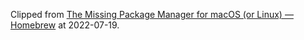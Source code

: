 > 

Clipped from [The Missing Package Manager for macOS (or Linux) — Homebrew](https://brew.sh/) at 2022-07-19.